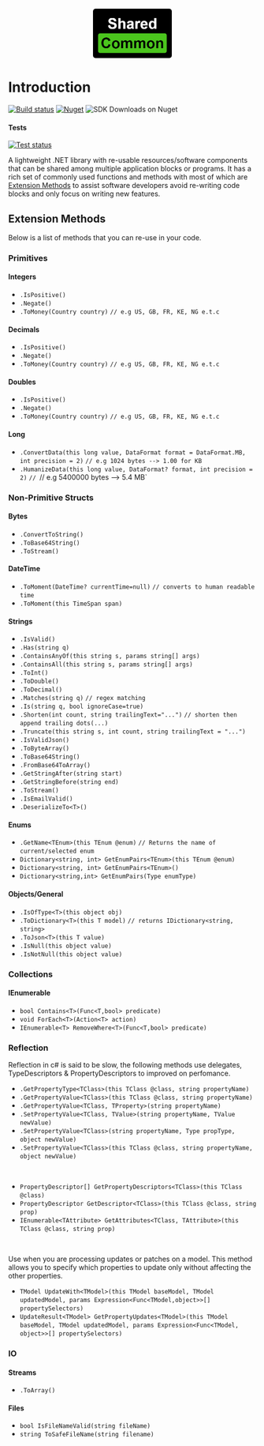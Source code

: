 <p align="center">
  <img height="100" src="https://raw.githubusercontent.com/tmacharia/Shared.Common/master/Docs/logo.png" 
			 alt="Shared.Common logo" title="Shared.Common logo">
</p>

# Introduction

[![Build status](https://ci.appveyor.com/api/projects/status/cj2wsayj5l7nea8e?svg=true)](https://ci.appveyor.com/project/tmacharia/shared-common)
[![Nuget](https://img.shields.io/nuget/vpre/Shared.Common.svg?logo=nuget&link=https://www.nuget.org/packages/Shared.Common//left)](https://www.nuget.org/packages/Shared.Common)
![SDK Downloads on Nuget](https://img.shields.io/nuget/dt/Shared.Common.svg?label=downloads&logo=nuget&link=https://www.nuget.org/packages/Shared.Common//left)

#### Tests

[![Test status](http://teststatusbadge.azurewebsites.net/api/status/tmacharia/shared-common)](https://ci.appveyor.com/project/tmacharia/shared-common/builds/25472791/tests)

A lightweight .NET library with re-usable resources/software components that can be shared among multiple application blocks or programs. It has a rich set of commonly used functions and methods with most of which are [Extension Methods](https://docs.microsoft.com/en-us/dotnet/csharp/programming-guide/classes-and-structs/extension-methods) to assist software developers avoid re-writing code blocks and only focus on writing new features.

## Extension Methods

Below is a list of methods that you can re-use in your code.

### Primitives

#### Integers

+ `.IsPositive()`
+ `.Negate()`
+ `.ToMoney(Country country)`  `// e.g US, GB, FR, KE, NG e.t.c`

#### Decimals

+ `.IsPositive()`
+ `.Negate()`
+ `.ToMoney(Country country)`  `// e.g US, GB, FR, KE, NG e.t.c`
  
#### Doubles

+ `.IsPositive()`
+ `.Negate()`
+ `.ToMoney(Country country)`  `// e.g US, GB, FR, KE, NG e.t.c`

#### Long

+ `.ConvertData(this long value, DataFormat format = DataFormat.MB, int precision = 2)` `// e.g 1024 bytes --> 1.00 for KB`
+ `.HumanizeData(this long value, DataFormat? format, int precision = 2)` `// `// e.g 5400000 bytes --> 5.4 MB`

### Non-Primitive Structs

#### Bytes

+ `.ConvertToString()`
+ `.ToBase64String()`
+ `.ToStream()`

#### DateTime

+ `.ToMoment(DateTime? currentTime=null)` `// converts to human readable time`
+ `.ToMoment(this TimeSpan span)`

#### Strings

+ `.IsValid()`
+ `.Has(string q)`
+ `.ContainsAnyOf(this string s, params string[] args)`
+ `.ContainsAll(this string s, params string[] args)`
+ `.ToInt()`
+ `.ToDouble()`
+ `.ToDecimal()`
+ `.Matches(string q)` `// regex matching`
+ `.Is(string q, bool ignoreCase=true)`
+ `.Shorten(int count, string trailingText="...")` `// shorten then append trailing dots(...)`
+ `.Truncate(this string s, int count, string trailingText = "...")`
+ `.IsValidJson()`
+ `.ToByteArray()`
+ `.ToBase64String()`
+ `.FromBase64ToArray()`
+ `.GetStringAfter(string start)`
+ `.GetStringBefore(string end)`
+ `.ToStream()`
+ `.IsEmailValid()`
+ `.DeserializeTo<T>()`

#### Enums

+ `.GetName<TEnum>(this TEnum @enum)` `// Returns the name of current/selected enum`
+ `Dictionary<string, int> GetEnumPairs<TEnum>(this TEnum @enum)`
+ `Dictionary<string, int> GetEnumPairs<TEnum>()`
+ `Dictionary<string,int> GetEnumPairs(Type enumType)`

#### Objects/General

+ `.IsOfType<T>(this object obj)`
+ `.ToDictionary<T>(this T model)` `// returns IDictionary<string, string>`
+ `.ToJson<T>(this T value)`
+ `.IsNull(this object value)`
+ `.IsNotNull(this object value)`

### Collections

#### IEnumerable

+ `bool Contains<T>(Func<T,bool> predicate)`
+ `void ForEach<T>(Action<T> action)`
+ `IEnumerable<T> RemoveWhere<T>(Func<T,bool> predicate)`

### Reflection

Reflection in c# is said to be slow, the following methods use delegates, TypeDescriptors & PropertyDescriptors to improved on perfomance.

+ `.GetPropertyType<TClass>(this TClass @class, string propertyName)`
+ `.GetPropertyValue<TClass>(this TClass @class, string propertyName)`
+ `.GetPropertyValue<TClass, TProperty>(string propertyName)`
+ `.SetPropertyValue<TClass, TValue>(string propertyName, TValue newValue)`
+ `.SetPropertyValue<TClass>(string propertyName, Type propType, object newValue)`
+ `.SetPropertyValue<TClass>(this TClass @class, string propertyName, object newValue)`

<br/>

+ `PropertyDescriptor[] GetPropertyDescriptors<TClass>(this TClass @class)`
+ `PropertyDescriptor GetDescriptor<TClass>(this TClass @class, string prop)`
+ `IEnumerable<TAttribute> GetAttributes<TClass, TAttribute>(this TClass @class, string prop)`

<br/>

Use when you are processing updates or patches on a model. This method allows you to specify which properties to update 
only without affecting the other properties.

+ `TModel UpdateWith<TModel>(this TModel baseModel, TModel updatedModel, params Expression<Func<TModel,object>>[] propertySelectors)`
+ `UpdateResult<TModel> GetPropertyUpdates<TModel>(this TModel baseModel, TModel updatedModel, params Expression<Func<TModel, object>>[] propertySelectors)`

### IO

#### Streams

+ `.ToArray()`
  
#### Files

+ `bool IsFileNameValid(string fileName)`
+ `string ToSafeFileName(string filename)`
  
